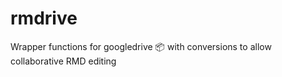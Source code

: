 # rmdrive
Wrapper functions for googledrive :package: with conversions to allow collaborative RMD editing
